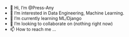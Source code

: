 - 👋 Hi, I’m @Press-Any
- 👀 I’m interested in Data Engineering, Machine Learning.
- 🌱 I’m currently learning ML/Django
- 💞️ I’m looking to collaborate on (nothing right now)
- 📫 How to reach me ...

<!---
Press-Any/Press-Any is a ✨ special ✨ repository because its `README.md` (this file) appears on your GitHub profile.
You can click the Preview link to take a look at your changes.
--->
